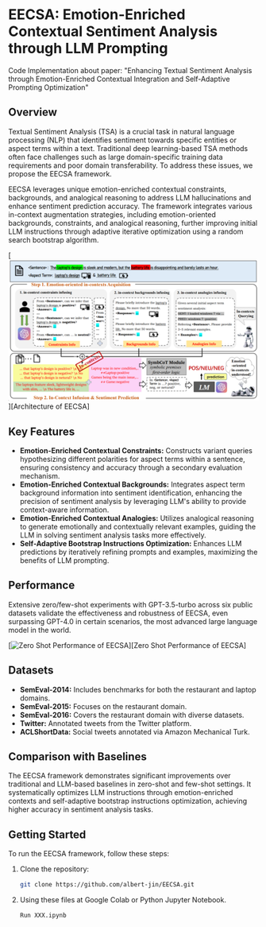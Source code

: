 # EECSA: Emotion-Enriched Contextual Sentiment Analysis through LLM Prompting
Code Implementation about paper: "Enhancing Textual Sentiment Analysis through Emotion-Enriched Contextual Integration and Self-Adaptive Prompting Optimization"

## Overview

Textual Sentiment Analysis (TSA) is a crucial task in natural language processing (NLP) that identifies sentiment towards specific entities or aspect terms within a text. Traditional deep learning-based TSA methods often face challenges such as large domain-specific training data requirements and poor domain transferability. To address these issues, we propose the EECSA framework.

EECSA leverages unique emotion-enriched contextual constraints, backgrounds, and analogical reasoning to address LLM hallucinations and enhance sentiment prediction accuracy. The framework integrates various in-context augmentation strategies, including emotion-oriented backgrounds, constraints, and analogical reasoning, further improving initial LLM instructions through adaptive iterative optimization using a random search bootstrap algorithm.

[![](/results/EECSA.png "Architecture of EECSA")][Architecture of EECSA]


## Key Features

- **Emotion-Enriched Contextual Constraints:** Constructs variant queries hypothesizing different polarities for aspect terms within a sentence, ensuring consistency and accuracy through a secondary evaluation mechanism.
- **Emotion-Enriched Contextual Backgrounds:** Integrates aspect term background information into sentiment identification, enhancing the precision of sentiment analysis by leveraging LLM's ability to provide context-aware information.
- **Emotion-Enriched Contextual Analogies:** Utilizes analogical reasoning to generate emotionally and contextually relevant examples, guiding the LLM in solving sentiment analysis tasks more effectively.
- **Self-Adaptive Bootstrap Instructions Optimization:** Enhances LLM predictions by iteratively refining prompts and examples, maximizing the benefits of LLM prompting.

## Performance

Extensive zero/few-shot experiments with GPT-3.5-turbo across six public datasets validate the effectiveness and robustness of EECSA, even surpassing GPT-4.0 in certain scenarios, the most advanced large language model in the world.

[![](/results/zero-shot.png "Zero Shot Performance of EECSA")][Zero Shot Performance of EECSA]

## Datasets

- **SemEval-2014:** Includes benchmarks for both the restaurant and laptop domains.
- **SemEval-2015:** Focuses on the restaurant domain.
- **SemEval-2016:** Covers the restaurant domain with diverse datasets.
- **Twitter:** Annotated tweets from the Twitter platform.
- **ACLShortData:** Social tweets annotated via Amazon Mechanical Turk.

## Comparison with Baselines

The EECSA framework demonstrates significant improvements over traditional and LLM-based baselines in zero-shot and few-shot settings. It systematically optimizes LLM instructions through emotion-enriched contexts and self-adaptive bootstrap instructions optimization, achieving higher accuracy in sentiment analysis tasks.


## Getting Started

To run the EECSA framework, follow these steps:

1. Clone the repository:
   ```bash
   git clone https://github.com/albert-jin/EECSA.git
   ```

2. Using these files at Google Colab or Python Jupyter Notebook.
   ```bash
   Run XXX.ipynb
   ```
   

